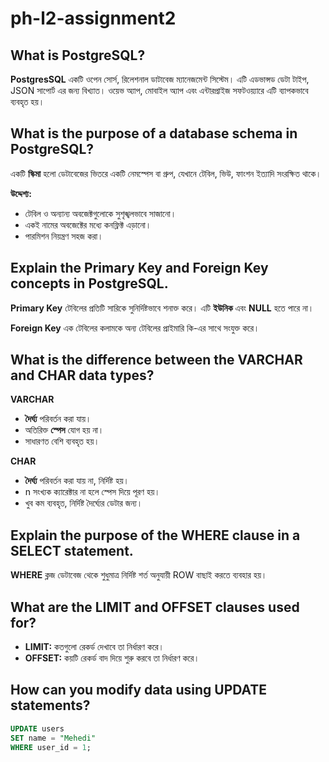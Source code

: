 # ph-l2-assignment2

## What is PostgreSQL?

**PostgresSQL** একটি ওপেন সোর্স, রিলেশনাল ডাটাবেজ ম্যানেজমেন্ট সিস্টেম। এটি এডভান্সড ডেটা টাইপ, JSON সাপোর্ট এর জন্য বিখ্যাত। ওয়েভ অ্যাপ, মোবাইল অ্যাপ এবং এন্টারপ্রাইজ সফটওয়্যারে এটি ব্যাপকভাবে ব্যবহৃত হয়।

## What is the purpose of a database schema in PostgreSQL?

একটি **স্কিমা** হলো ডেটাবেজের ভিতরে একটি নেমস্পেস বা গ্রুপ, যেখানে টেবিল, ভিউ, ফাংশন ইত্যাদি সংরক্ষিত থাকে।

**উদ্দেশ্য:**

- টেবিল ও অন্যান্য অবজেক্টগুলোকে সুশৃঙ্খলভাবে সাজানো।
- একই নামের অবজেক্টের মধ্যে কনফ্লিক্ট এড়ানো।
- পারমিশন নিয়ন্ত্রণ সহজ করা।


## Explain the Primary Key and Foreign Key concepts in PostgreSQL.

**Primary Key** টেবিলের প্রতিটি সারিকে সুনির্দিষ্টভাবে শনাক্ত করে। এটি **ইউনিক** এবং **NULL** হতে পারে না।

**Foreign Key** এক টেবিলের কলামকে অন্য টেবিলের প্রাইমারি কি-এর সাথে সংযুক্ত করে।

## What is the difference between the VARCHAR and CHAR data types?

**VARCHAR**

- **দৈর্ঘ্য** পরিবর্তন করা যায়।
- অতিরিক্ত **স্পেস** যোগ হয় না।
- সাধারণত বেশি ব্যবহৃত হয়।

**CHAR**

- **দৈর্ঘ্য** পরিবর্তন করা যায় না, নির্দিষ্ট হয়।
- n সংখ্যক ক্যারেক্টার না হলে স্পেস দিয়ে পূরণ হয়।
- খুব কম ব্যবহৃত, নির্দিষ্ট দৈর্ঘ্যের ডেটার জন্য।



## Explain the purpose of the WHERE clause in a SELECT statement.

**WHERE** ক্লজ ডেটাবেজ থেকে শুধুমাত্র নির্দিষ্ট শর্ত অনুযায়ী ROW বাছাই করতে ব্যবহার হয়।


## What are the LIMIT and OFFSET clauses used for?

- **LIMIT:** কতগুলো রেকর্ড দেখাবে তা নির্ধারণ করে।
- **OFFSET:** কয়টি রেকর্ড বাদ দিয়ে শুরু করবে তা নির্ধারণ করে।

## How can you modify data using UPDATE statements?

```sql
UPDATE users
SET name = "Mehedi"
WHERE user_id = 1;
```